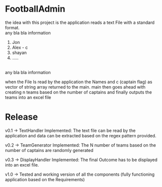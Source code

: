 # FootballAdmin
the idea with this project is the application reads a text File with a standard format.</br>
any bla bla information
1. Jon
2. Alex - c
3. shayan 
4. .....
</br>
any bla bla information

when the File Is read by the application the Names and c (captain flag) as vector of string array returned to the main.
main then goes ahead with creating n teams based on the number of captains and finally outputs the teams into an excel file

# Release
v0.1 -> TextHandler Implemented: The text file can be read by the application and data can be extracted based on the regex pattern provided. 

v0.2 -> TeamGenerator Implemented:
The N number of teams based on the number of captains are randomly generated

v0.3 -> DisplayHandler Implemented:
The final Outcome has to be displayed into an excel file.

v1.0 -> Tested and working version of all the components (fully functioning application based on the Requirements)

